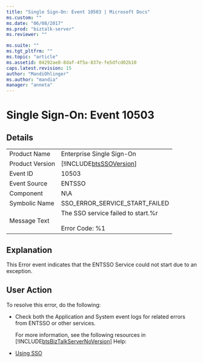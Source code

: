 ```yaml
---
title: "Single Sign-On: Event 10503 | Microsoft Docs"
ms.custom: ""
ms.date: "06/08/2017"
ms.prod: "biztalk-server"
ms.reviewer: ""

ms.suite: ""
ms.tgt_pltfrm: ""
ms.topic: "article"
ms.assetid: 04292ae8-8daf-4f5a-837e-fe5dfcd02b10
caps.latest.revision: 15
author: "MandiOhlinger"
ms.author: "mandia"
manager: "anneta"
---
```

# Single Sign-On: Event 10503
## Details  

|                 |                                                               |
|-----------------|---------------------------------------------------------------|
|  Product Name   |                   Enterprise Single Sign-On                   |
| Product Version |  [!INCLUDE[btsSSOVersion](../includes/btsssoversion-md.md)]   |
|    Event ID     |                             10503                             |
|  Event Source   |                            ENTSSO                             |
|    Component    |                              N\A                              |
|  Symbolic Name  |                SSO_ERROR_SERVICE_START_FAILED                 |
|  Message Text   | The SSO service failed to start.%r<br /><br /> Error Code: %1 |

## Explanation  
 This Error event indicates that the ENTSSO Service could not start due to an exception.  

## User Action  
 To resolve this error, do the following:  

- Check both the Application and System event logs for related errors from ENTSSO or other services.  

  For more information, see the following resources in [!INCLUDE[btsBizTalkServerNoVersion](../includes/btsbiztalkservernoversion-md.md)] Help:  

- [Using SSO](../core/using-sso.md)
